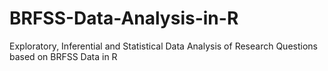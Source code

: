# BRFSS-Data-Analysis-in-R
Exploratory, Inferential and Statistical  Data Analysis of Research Questions based on BRFSS Data in R
